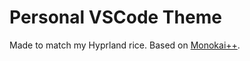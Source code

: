 # Personal VSCode Theme
Made to match my Hyprland rice. Based on [Monokai++](https://marketplace.visualstudio.com/items?itemName=dcasella.monokai-plusplus).